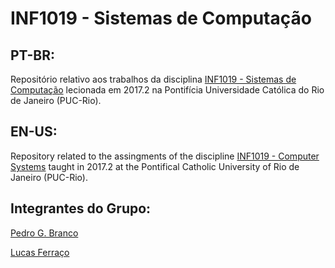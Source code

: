 # INF1019 - Sistemas de Computação

## PT-BR:
Repositório relativo aos trabalhos da disciplina [INF1019 - Sistemas de Computação](http://139.82.24.35/seibel/sc/index.htm)
lecionada em 2017.2 na Pontifícia Universidade Católica do Rio de Janeiro (PUC-Rio).

## EN-US:
Repository related to the assingments of the discipline [INF1019 - Computer Systems](http://139.82.24.35/seibel/sc/index.htm)
taught in 2017.2 at the Pontifical Catholic University of Rio de Janeiro (PUC-Rio).

## Integrantes do Grupo:

[Pedro G. Branco](https://github.com/pedrogomesbranco)

[Lucas Ferraço](https://github.com/lucasferraco)
